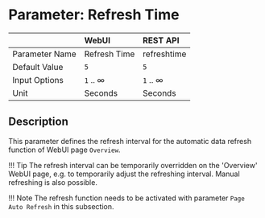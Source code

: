 # Parameter: Refresh Time

|                   | WebUI               | REST API
|:---               |:---                 |:----
| Parameter Name    | Refresh Time        | refreshtime
| Default Value     | `5`                 | `5`
| Input Options     | `1` .. &infin;      | `1` .. &infin;
| Unit              | Seconds             | Seconds


## Description

This parameter defines the refresh interval for the automatic data refresh function of WebUI page `Overview`.


!!! Tip
    The refresh interval can be temporarily overridden on the 'Overview' WebUI page, e.g. to temporarily 
    adjust the refreshing interval. Manual refreshing is also possible.


!!! Note
     The refresh function needs to be activated with parameter `Page Auto Refresh` in this subsection.
